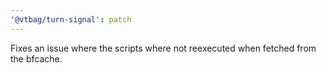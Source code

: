 ```yaml
---
'@vtbag/turn-signal': patch
---
```


Fixes an issue where the scripts where not reexecuted when fetched from the bfcache.
